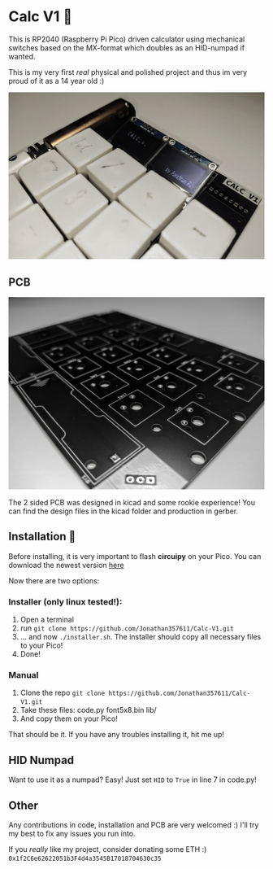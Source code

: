 # Calc V1 🧮

This is RP2040 (Raspberry Pi Pico) driven calculator using mechanical switches based on the MX-format which doubles as an HID-numpad if wanted.

This is my very first *real* physical and polished project and thus im very proud of it as a 14 year old :)


![alt text](./images/img1.jpg)

## PCB

![alt text](./images/img2.jpg)

The 2 sided PCB was designed in kicad and some rookie experience!
You can find the design files in the kicad folder and production in gerber.


## Installation 📀

Before installing, it is very important to flash **circuipy** on your Pico. You can download the newest version [here](https://circuitpython.org/board/raspberry_pi_pico/)

Now there are two options:

### Installer (only linux tested!):
1. Open a terminal
2. run ```git clone https://github.com/Jonathan357611/Calc-V1.git```
3. ... and now ```./installer.sh```. The installer should copy all necessary files to your Pico!
4. Done!

### Manual

1. Clone the repo ```git clone https://github.com/Jonathan357611/Calc-V1.git```
2. Take these files: code.py font5x8.bin lib/
3. And copy them on your Pico!

That should be it. If you have any troubles installing it, hit me up!

## HID Numpad
Want to use it as a numpad? Easy!
Just set ```HID``` to ```True``` in line 7 in code.py!

## Other

Any contributions in code, installation and PCB are very welcomed :)
I'll try my best to fix any issues you run into.

If you *really* like my project, consider donating some ETH :)
```0x1f2C6e62622051b3F4d4a3545B17018704630c35```